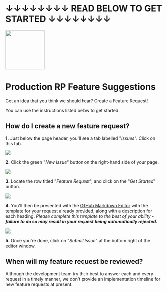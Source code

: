 # ↓↓↓↓↓↓↓↓ READ BELOW TO GET STARTED ↓↓↓↓↓↓↓↓
<img src="https://www.productionrp.net/assets/img/Logo_Mini.png" width="125">

# Production RP Feature Suggestions

Got an idea that you think we should hear? Create a Feature Request!

You can use the instructions listed below to get started.

## How do I create a new feature request?

**1.** Just below the page header, you'll see a tab labelled "*Issues*". Click on this tab.

<img src="https://i.imgur.com/A2EsfVH.png">

**2.** Click the green "*New Issue*" button on the right-hand side of your page.

<img src="https://i.imgur.com/7CX4RhR.png">

**3.** Locate the row titled "*Feature Request*", and click on the "*Get Started*" button.

<img src="https://i.imgur.com/J63QTRf.png">

**4.** You'll then be presented with the [GitHub Markdown Editor](https://docs.github.com/en/get-started/writing-on-github/getting-started-with-writing-and-formatting-on-github/basic-writing-and-formatting-syntax) with the template for your request already provided, along with a description for each heading.
*Please complete this template to the best of your ability - **failure to do so may result in your request being automatically rejected.***

<img src="https://i.imgur.com/E0yqmLu.gif">

**5.** Once you're done, click on "*Submit Issue*" at the bottom right of the editor window.

## When will my feature request be reviewed?

Although the development team try their best to answer each and every request in a timely manner, we don't provide an implementation timeline for new feature requests at present.
